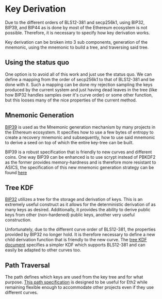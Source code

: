# Key Derivation

Due to the different orders of BLS12-381 and secp256k1, using BIP32, BIP39, and BIP44 as is done by most of the Ethereum ecosystem is not possible. Therefore, it is necessary to specify how key derivation works.

Key derivation can be broken into 3 sub components, generation of the mnemonic, using the mnemonic to build a tree, and traversing said tree.

## Using the status quo

One option is to avoid all of this work and just use the status quo. We can define a mapping from the order of secp256k1 to that of BLS12-381 and be done with it. Such a mapping can be done my rejection sampling the keys produced by the current system and just having dead leaves in the tree (like how BIP32 handles samples over it's curve order) or some other function, but this looses many of the nice properties of the current method.

## Mnemonic Generation

[BIP39](https://github.com/bitcoin/bips/blob/master/bip-0039.mediawiki) is used as the Mnemonic generation mechanism by many projects in the Ethereum ecosystem. It specifies how to use a few bytes of entropy to create a recovery mnemonic and subsequently, how to use said mnemonic to derive a seed on top of which the entire key-tree can be built.

BIP39 is a robust specification that is friendly to new curves and different coins. One way BIP39 can be enhanced is to use scrypt instead of PBKDF2 as the former provides memory-hardness and is therefore more resistant to ASICS, the specification of this new mnemonic generation strategy can be found [here](./mnemonic_generation.md)

## Tree KDF

[BIP32](https://github.com/bitcoin/bips/blob/master/bip-0032.mediawiki) utilizes a tree for the storage and derivation of keys. This is an extremely useful construct as it allows for the deterministic derivation of as many keys as desired. Additionally, it provides the ability to derive public keys from other (non-hardened) public keys, another very useful construction.

Unfortunately, due to the different curve order of BLS12-381, the properties provided by BIP32 no longer hold. It is therefore necessary to define a new child derivation function that is friendly to the new curve. The [tree KDF document](./tree_kdf.md) specifies a simpler KDF which supports BLS12-381 and can easily be adapted to other curves too.

## Path Traversal

The path defines which keys are used from the key tree and for what purpose. [This path specification](./path.md) is designed to be useful for Eth2 while remaining flexible enough to accommodate other projects even if they use different curves.

